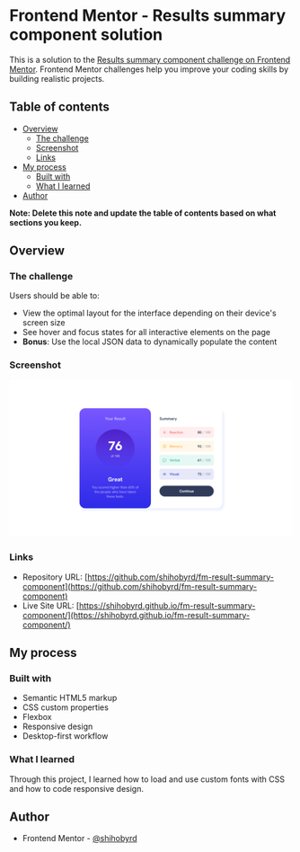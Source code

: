 # Frontend Mentor - Results summary component solution

This is a solution to the [Results summary component challenge on Frontend Mentor](https://www.frontendmentor.io/challenges/results-summary-component-CE_K6s0maV). Frontend Mentor challenges help you improve your coding skills by building realistic projects. 

## Table of contents

- [Overview](#overview)
  - [The challenge](#the-challenge)
  - [Screenshot](#screenshot)
  - [Links](#links)
- [My process](#my-process)
  - [Built with](#built-with)
  - [What I learned](#what-i-learned)
- [Author](#author)

**Note: Delete this note and update the table of contents based on what sections you keep.**

## Overview

### The challenge

Users should be able to:

- View the optimal layout for the interface depending on their device's screen size
- See hover and focus states for all interactive elements on the page
- **Bonus**: Use the local JSON data to dynamically populate the content

### Screenshot

![](design/Frontend%20Mentor%20_%20Results%20summary%20component%20-%20Solution.png)

### Links

- Repository URL: [https://github.com/shihobyrd/fm-result-summary-component](https://github.com/shihobyrd/fm-result-summary-component)
- Live Site URL: [https://shihobyrd.github.io/fm-result-summary-component/](https://shihobyrd.github.io/fm-result-summary-component/)

## My process

### Built with

- Semantic HTML5 markup
- CSS custom properties
- Flexbox
- Responsive design
- Desktop-first workflow

### What I learned

Through this project, I learned how to load and use custom fonts with CSS and how to code responsive design.


## Author

- Frontend Mentor - [@shihobyrd](https://www.frontendmentor.io/profile/shihobyrd)